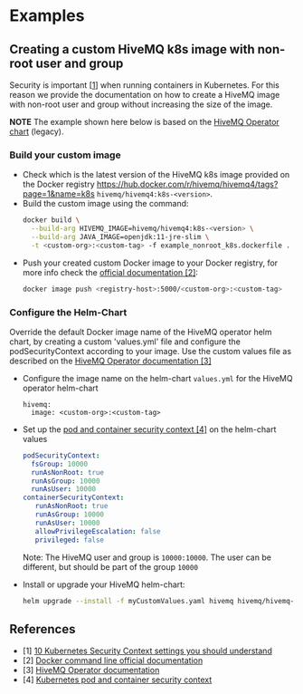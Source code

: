 # Examples

## Creating a custom HiveMQ k8s image with non-root user and group
Security is important [[1](https://snyk.io/blog/10-kubernetes-security-context-settings-you-should-understand)] when
running containers in Kubernetes. 
For this reason we provide the documentation on how to create a HiveMQ image with non-root user and group without
increasing the size of the image.

**NOTE** The example shown here below is based on the [HiveMQ Operator chart](../../charts/hivemq-operator) (legacy).

### Build your custom image

- Check which is the latest version of the HiveMQ k8s image provided on the Docker registry https://hub.docker.com/r/hivemq/hivemq4/tags?page=1&name=k8s `hivemq/hivemq4:k8s-<version>`.
- Build the custom image using the command:
  ```bash
  docker build \
    --build-arg HIVEMQ_IMAGE=hivemq/hivemq4:k8s-<version> \
    --build-arg JAVA_IMAGE=openjdk:11-jre-slim \
    -t <custom-org>:<custom-tag> -f example_nonroot_k8s.dockerfile .
  ```
- Push your created custom Docker image to your Docker registry, for more info check the [official documentation [2]](https://docs.docker.com/engine/reference/commandline/push/):
  ```bash
  docker image push <registry-host>:5000/<custom-org>:<custom-tag>
  ```
  
### Configure the Helm-Chart
Override the default Docker image name of the HiveMQ operator helm chart, by creating a custom 'values.yml' file and configure the podSecurityContext according to your image.
Use the custom values file as described on the [HiveMQ Operator documentation [3]](https://docs.hivemq.com/hivemq-operator/deploying.html#deploy-operator)

- Configure the image name on the helm-chart `values.yml` for the HiveMQ operator helm-chart
  ```
  hivemq:
    image: <custom-org>:<custom-tag>
  ```
- Set up the [pod and container security context [4]](https://kubernetes.io/docs/tasks/configure-pod-container/security-context/) on the helm-chart values
  ```yaml
  podSecurityContext:
    fsGroup: 10000
    runAsNonRoot: true
    runAsGroup: 10000
    runAsUser: 10000
  containerSecurityContext:
     runAsNonRoot: true
     runAsGroup: 10000
     runAsUser: 10000
     allowPrivilegeEscalation: false
     privileged: false
  ```
  Note: The HiveMQ user and group is `10000:10000`. The user can be different, but should be part of the group `10000`

- Install or upgrade your HiveMQ helm-chart:
  ```bash
  helm upgrade --install -f myCustomValues.yaml hivemq hivemq/hivemq-operator
  ```

## References
- [1] [10 Kubernetes Security Context settings you should understand](https://snyk.io/blog/10-kubernetes-security-context-settings-you-should-understand)
- [2] [Docker command line official documentation](https://docs.docker.com/engine/reference/commandline)
- [3] [HiveMQ Operator documentation](https://docs.hivemq.com/hivemq-operator/deploying.html#deploy-operator)
- [4] [Kubernetes pod and container security context](https://kubernetes.io/docs/tasks/configure-pod-container/security-context/)

